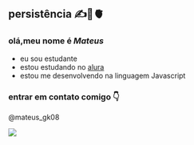 ## persistência ✍️🧠🫀 
### olá,meu nome é _Mateus_


- eu sou estudante
- estou estudando no [alura](https://www.alura.com.br)
- estou me desenvolvendo na linguagem Javascript 

### entrar em contato comigo 👇
@mateus_gk08

![]( https://tenor.com/pt-BR/view/cr7man-utd-ronaldo-cristiano-ronaldo-man-utd-ronaldo-cr7-gif-22892826)
